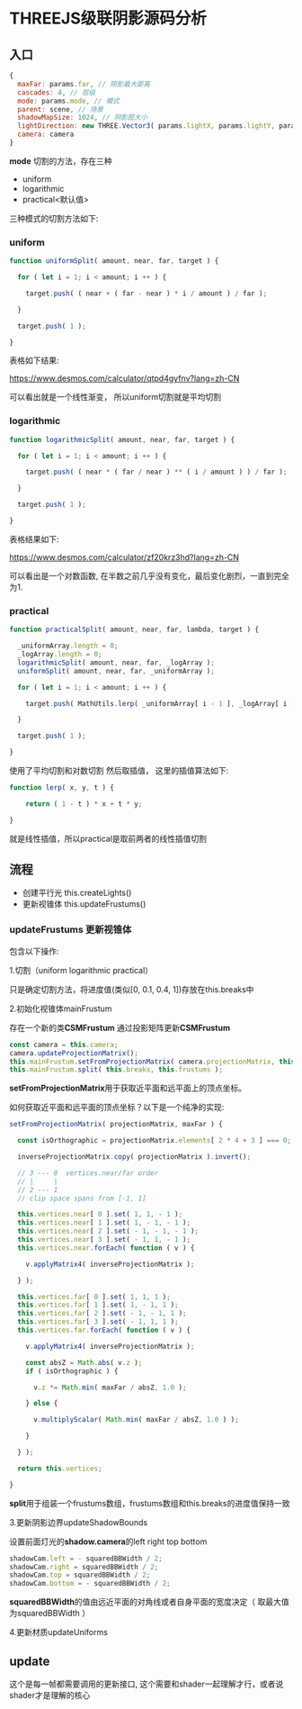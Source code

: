 # THREEJS级联阴影源码分析

## 入口

```js
{
  maxFar: params.far, // 阴影最大距离
  cascades: 4, // 层级
  mode: params.mode, // 模式
  parent: scene, // 场景
  shadowMapSize: 1024, // 阴影图大小
  lightDirection: new THREE.Vector3( params.lightX, params.lightY, params.lightZ ).normalize(), // 光的方向
  camera: camera
}
```

**mode** 切割的方法，存在三种
- uniform
- logarithmic
- practical<默认值>

三种模式的切割方法如下:

### uniform
```js
function uniformSplit( amount, near, far, target ) {

  for ( let i = 1; i < amount; i ++ ) {

    target.push( ( near + ( far - near ) * i / amount ) / far );

  }

  target.push( 1 );

}
```

表格如下结果:

https://www.desmos.com/calculator/qtpd4gyfnv?lang=zh-CN

可以看出就是一个线性渐变， 所以uniform切割就是平均切割

### logarithmic
```js
function logarithmicSplit( amount, near, far, target ) {

  for ( let i = 1; i < amount; i ++ ) {

    target.push( ( near * ( far / near ) ** ( i / amount ) ) / far );

  }

  target.push( 1 );

}
```

表格结果如下:

https://www.desmos.com/calculator/zf20krz3hd?lang=zh-CN

可以看出是一个对数函数, 在半数之前几乎没有变化，最后变化剧烈，一直到完全为1.

### practical
```js
function practicalSplit( amount, near, far, lambda, target ) {

  _uniformArray.length = 0;
  _logArray.length = 0;
  logarithmicSplit( amount, near, far, _logArray );
  uniformSplit( amount, near, far, _uniformArray );

  for ( let i = 1; i < amount; i ++ ) {

    target.push( MathUtils.lerp( _uniformArray[ i - 1 ], _logArray[ i - 1 ], lambda ) );

  }

  target.push( 1 );

}
```

使用了平均切割和对数切割 然后取插值， 这里的插值算法如下:
```js
function lerp( x, y, t ) {

	return ( 1 - t ) * x + t * y;

}
```

就是线性插值，所以practical是取前两者的线性插值切割

## 流程

- 创建平行光 this.createLights()
- 更新视锥体 this.updateFrustums()

### updateFrustums 更新视锥体

包含以下操作:

1.切割（uniform logarithmic practical）

只是确定切割方法，将进度值(类似[0, 0.1, 0.4, 1])存放在this.breaks中

2.初始化视锥体mainFrustum

存在一个新的类**CSMFrustum** 通过投影矩阵更新**CSMFrustum**
```js
const camera = this.camera;
camera.updateProjectionMatrix();
this.mainFrustum.setFromProjectionMatrix( camera.projectionMatrix, this.maxFar );
this.mainFrustum.split( this.breaks, this.frustums );
```

**setFromProjectionMatrix**用于获取近平面和远平面上的顶点坐标。

如何获取近平面和远平面的顶点坐标？以下是一个纯净的实现:
```js
setFromProjectionMatrix( projectionMatrix, maxFar ) {

  const isOrthographic = projectionMatrix.elements[ 2 * 4 + 3 ] === 0;

  inverseProjectionMatrix.copy( projectionMatrix ).invert();

  // 3 --- 0  vertices.near/far order
  // |     |
  // 2 --- 1
  // clip space spans from [-1, 1]

  this.vertices.near[ 0 ].set( 1, 1, - 1 );
  this.vertices.near[ 1 ].set( 1, - 1, - 1 );
  this.vertices.near[ 2 ].set( - 1, - 1, - 1 );
  this.vertices.near[ 3 ].set( - 1, 1, - 1 );
  this.vertices.near.forEach( function ( v ) {

    v.applyMatrix4( inverseProjectionMatrix );

  } );

  this.vertices.far[ 0 ].set( 1, 1, 1 );
  this.vertices.far[ 1 ].set( 1, - 1, 1 );
  this.vertices.far[ 2 ].set( - 1, - 1, 1 );
  this.vertices.far[ 3 ].set( - 1, 1, 1 );
  this.vertices.far.forEach( function ( v ) {

    v.applyMatrix4( inverseProjectionMatrix );

    const absZ = Math.abs( v.z );
    if ( isOrthographic ) {

      v.z *= Math.min( maxFar / absZ, 1.0 );

    } else {

      v.multiplyScalar( Math.min( maxFar / absZ, 1.0 ) );

    }

  } );

  return this.vertices;

}
```

**split**用于组装一个frustums数组，frustums数组和this.breaks的进度值保持一致

3.更新阴影边界updateShadowBounds

设置前面灯光的**shadow.camera**的left right top bottom
```js
shadowCam.left = - squaredBBWidth / 2;
shadowCam.right = squaredBBWidth / 2;
shadowCam.top = squaredBBWidth / 2;
shadowCam.bottom = - squaredBBWidth / 2;
```

**squaredBBWidth**的值由远近平面的对角线或者自身平面的宽度决定（ 取最大值为squaredBBWidth ）

4.更新材质updateUniforms

## update
这个是每一帧都需要调用的更新接口, 这个需要和shader一起理解才行，或者说shader才是理解的核心
